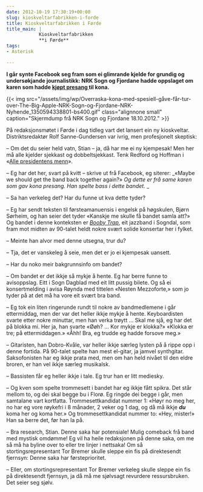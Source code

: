 ```yaml
---
date: 2012-10-19 17:30:19+00:00
slug: kioskveltarfabrikken-i-forde
title: Kioskveltarfabrikken i Førde
title_main: |
            Kioskveltarfabrikken  
            **i Førde**
tags: 
- Asterisk

---
```


**I går synte Facebook seg fram som ei glimrande kjelde for grundig og undersøkjande journalistikk: NRK Sogn og Fjordane hadde oppslaget om karen som hadde [kjøpt presang ](http://nrk.no/nyheter/distrikt/nrk_sogn_og_fjordane/1.8363940)til kona.**

{{< img src="/assets/img/wp/Overraska-kona-med-spesiell-gåve-får-tur-over-The-Big-Apple-NRK-Sogn-og-Fjordane-NRK-Nyhende_1350594338801-bs400.gif" class="alignnone small" caption="Skjermdump frå NRK Sogn og Fjordane 18.10.2012." >}}

<!--more-->

På redaksjonsmøtet i Førde i dag tidleg vart det lansert ein ny kioskveltar. Distriktsredaktør Rolf Sanne-Gundersen var ivrig, men profesjonelt skeptisk:

– Om det du seier held vatn, Stian – ja, då har me ei ny kjempesak! Men her må alle kjelder sjekkast og dobbeltsjekkast. Tenk Redford og Hoffman i «[Alle presidentens menn](http://www.imdb.com/title/tt0074119/)».

– Eg har det her, svart på kvitt – skrive ut frå Facebook, eg siterer: _«Maybe we should get the band back together again?» _Og dette er frå same karen som gav kona presang. Han spelte bass i dette bandet._
_

– Sa han verkeleg det? Har du funne ut kva dette tyder?

– Eg har sendt teksten til førsteamanuensis i engelsk på høgskulen, Bjørn Sørheim, og han seier det tyder «Kanskje me skulle få bandet samla att?» Og bandet i denne konteksten er [_Booby Trap_](http://bepsays.com/2010/06/booby-til-budd/), eit jazzband i Sogndal, som fram mot midten av 90-talet heldt nokre svært solide konsertar her i fylket.

– Meinte han alvor med denne utsegna, trur du?

– Tja, det er vanskeleg å seie, men det er jo ei kjempesak uansett.

– Har du noko meir bakgrunnsinfo om bandet?

– Om bandet er det ikkje så mykje å hente. Eg har berre funne to avisoppslag. Eitt i Sogn Dagblad med eit litt pussig bilete. Og så ei konsertmelding i avisa Røynda med tittelen «Nesten Mezzoforte,» som jo tyder på at det må ha vore eit svært bra band.

– Eg tok ein liten ringerunde rundt til nokre av bandmedlemene i går ettermiddag, men der var det heller ikkje mykje å hente. Keyboardisten svarte etter nokre minuttar, men han verka trøytt ... Skal me sjå, eg har det på blokka mi. Her ja, han svarte «Øøh? … Kor mykje er klokka?» «Klokka er tre; på ettermiddagen.» «Åhh! Bra, eg trudde eg hadde forsove meg.»

– Gitaristen, han Dobro-Kvåle, var heller ikkje særleg lysten på å rippe opp i denne fortida. På 90-talet spelte han mest el-gitar, ja jamvel synthgitar. Saksofonisten har eg ikkje prata med, men om han held nivået til den eldre broren, er han vel ikkje særleg musikalsk.

– Bassisten får eg heller ikkje i tale. Eg trur han er litt mediesky.

– Og kven som spelte trommesett i bandet har eg ikkje fått spikra. Det står mellom to, og dei skal begge bu i Florø. Eg ringde dei begge i går, men samtalane vart kortfatta. Trommesettkandidat nummer 1: «Høyr no meg her, no har eg vore røykefri i 8 månader, 2 veker og 1 dag, og då må ikkje _**du**_ koma her og koma her.» Og trommesettkandidat nummer to: «Hey, mister!» Han sa berre det, før han la på.

– Bra research, Stian. Denne saka har potensiale! Mulig comeback frå band med mystisk omdømme! Eg vil ha heile redaksjonen på denne saka, om me så må ha byline over to eller tre linjer i nettsaka! Om så stortingsrepresentant Tor Bremer skulle sleppe ein fis på direktesendt fjernsyn: Denne saka har førsteprioritet.

– Eller, om stortingsrepresentant Tor Bremer verkeleg skulle sleppe ein fis på direktesendt fjernsyn, ja då må me sjølvsagt revurdere ressursbruken. Det seier seg sjølv.

